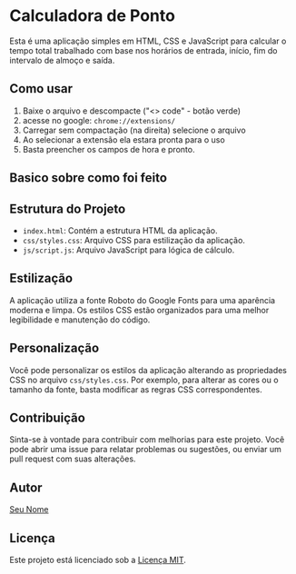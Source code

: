 # Calculadora de Ponto

Esta é uma aplicação simples em HTML, CSS e JavaScript para calcular o tempo total trabalhado com base nos horários de entrada, início, fim do intervalo de almoço e saída.

## Como usar
1. Baixe o arquivo e descompacte ("<> code" - botão verde)
2. acesse no google: `chrome://extensions/`
3. Carregar sem compactação (na direita) selecione o arquivo
4. Ao selecionar a extensão ela estara pronta para o uso
5. Basta preencher os campos de hora e pronto.



## Basico sobre como foi feito
## Estrutura do Projeto

- `index.html`: Contém a estrutura HTML da aplicação.
- `css/styles.css`: Arquivo CSS para estilização da aplicação.
- `js/script.js`: Arquivo JavaScript para lógica de cálculo.

## Estilização

A aplicação utiliza a fonte Roboto do Google Fonts para uma aparência moderna e limpa. Os estilos CSS estão organizados para uma melhor legibilidade e manutenção do código.

## Personalização

Você pode personalizar os estilos da aplicação alterando as propriedades CSS no arquivo `css/styles.css`. Por exemplo, para alterar as cores ou o tamanho da fonte, basta modificar as regras CSS correspondentes.

## Contribuição

Sinta-se à vontade para contribuir com melhorias para este projeto. Você pode abrir uma issue para relatar problemas ou sugestões, ou enviar um pull request com suas alterações.

## Autor

[Seu Nome](https://github.com/CaiariT)

## Licença

Este projeto está licenciado sob a [Licença MIT](LICENSE).

